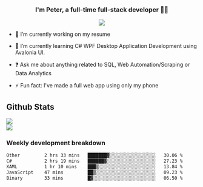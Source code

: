 
### <div align="center">I'm Peter, a full-time full-stack developer 👨‍💻</div>  
<div align="center">
<a href="https://ko-fi.com/theofficialpeter" target="_blank" style="display: inline-block;">
                <img
                    src="https://img.shields.io/badge/Donate-Ko--fi-F16061.svg?style=flat-square&logo=ko-fi" 
                    align="center"
                />
            </a> 
</div>  

- 🔭 I’m currently working on my resume  
  

- 🌱 I’m currently learning C# WPF Desktop Application Development using Avalonia UI.  
  

- ❓ Ask me about anything related to SQL, Web Automation/Scraping or Data Analytics  
  

- ⚡ Fun fact: I've made a full web app using only my phone  
  



## Github Stats  
![](https://github-readme-stats.vercel.app/api?username=TheOfficialPeter&theme=tokyonight&hide_border=true&include_all_commits=false&count_private=false)<br/>
![](https://github-readme-stats.vercel.app/api/top-langs/?username=TheOfficialPeter&theme=tokyonight&hide_border=true&include_all_commits=false&count_private=false&layout=compact)

<h3>Weekly development breakdown</h3>

<!--START_SECTION:waka-->

```txt
Other         2 hrs 33 mins   ███████▓░░░░░░░░░░░░░░░░░   30.06 %
C#            2 hrs 19 mins   ██████▓░░░░░░░░░░░░░░░░░░   27.23 %
XAML          1 hr 10 mins    ███▒░░░░░░░░░░░░░░░░░░░░░   13.84 %
JavaScript    47 mins         ██▒░░░░░░░░░░░░░░░░░░░░░░   09.23 %
Binary        33 mins         █▓░░░░░░░░░░░░░░░░░░░░░░░   06.50 %
```

<!--END_SECTION:waka-->
